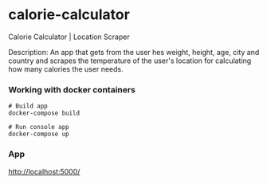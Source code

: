 # calorie-calculator
Calorie Calculator | Location Scraper

Description: An app that gets from the user hes weight, height, age, city and country and scrapes the temperature of the user's location for calculating how many calories the user needs.

### Working with docker containers
```
# Build app
docker-compose build

# Run console app
docker-compose up
```

### App
[http://localhost:5000/](http://localhost:5000/)